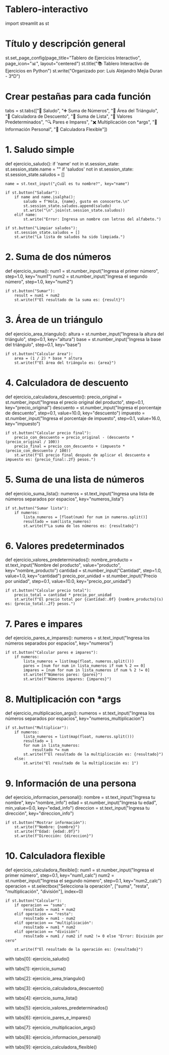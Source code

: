 # Tablero-interactivo

import streamlit as st

# Título y descripción general
st.set_page_config(page_title="Tablero de Ejercicios Interactivo", page_icon="📊", layout="centered")
st.title("📚 Tablero Interactivo de Ejercicios en Python")
st.write("Organizado por: Luis Alejandro Mejia Duran - 3°D")

# Crear pestañas para cada función
tabs = st.tabs(["👋 Saludo", "➕ Suma de Números", "📐 Área del Triángulo", "💸 Calculadora de Descuento", 
                "🔢 Suma de Lista", "🛒 Valores Predeterminados", "🔍 Pares e Impares", 
                "✖️ Multiplicación con *args", "📝 Información Personal", "🧮 Calculadora Flexible"])

# 1. Saludo simple
def ejercicio_saludo():
    if 'name' not in st.session_state:
        st.session_state.name = ""
    if 'saludos' not in st.session_state:
        st.session_state.saludos = []

    name = st.text_input("¿Cuál es tu nombre?", key="name")

    if st.button("Saludar"):
        if name and name.isalpha():
            saludo = f"Hola, {name}, gusto en conocerte.\n"
            st.session_state.saludos.append(saludo)
            st.write("\n".join(st.session_state.saludos))
        elif name:
            st.write("Error: Ingresa un nombre con letras del alfabeto.")

    if st.button("Limpiar saludos"):
        st.session_state.saludos = []
        st.write("La lista de saludos ha sido limpiada.")

# 2. Suma de dos números
def ejercicio_suma():
    num1 = st.number_input("Ingresa el primer número", step=1.0, key="num1")
    num2 = st.number_input("Ingresa el segundo número", step=1.0, key="num2")
    
    if st.button("Sumar"):  
        result = num1 + num2
        st.write(f"El resultado de la suma es: {result}")

# 3. Área de un triángulo
def ejercicio_area_triangulo():
    altura = st.number_input("Ingresa la altura del triángulo", step=0.1, key="altura")
    base = st.number_input("Ingresa la base del triángulo", step=0.1, key="base")
    
    if st.button("Calcular área"): 
        area = (1 / 2) * base * altura
        st.write(f"El área del triángulo es: {area}")

# 4. Calculadora de descuento
def ejercicio_calculadora_descuento():
    precio_original = st.number_input("Ingresa el precio original del producto", step=0.1, key="precio_original")
    descuento = st.number_input("Ingresa el porcentaje de descuento", step=0.1, value=10.0, key="descuento")
    impuesto = st.number_input("Ingresa el porcentaje de impuesto", step=0.1, value=16.0, key="impuesto")
    
    if st.button("Calcular precio final"): 
        precio_con_descuento = precio_original - (descuento * (precio_original / 100))
        precio_final = precio_con_descuento + (impuesto * (precio_con_descuento / 100))
        st.write(f"El precio final después de aplicar el descuento e impuesto es: {precio_final:.2f} pesos.")

# 5. Suma de una lista de números
def ejercicio_suma_lista():
    numeros = st.text_input("Ingresa una lista de números separados por espacios", key="numeros_lista")
    
    if st.button("Sumar lista"): 
        if numeros:
            lista_numeros = [float(num) for num in numeros.split()]
            resultado = sum(lista_numeros)
            st.write(f"La suma de los números es: {resultado}")

# 6. Valores predeterminados
def ejercicio_valores_predeterminados():
    nombre_producto = st.text_input("Nombre del producto", value="producto", key="nombre_producto")
    cantidad = st.number_input("Cantidad", step=1.0, value=1.0, key="cantidad")
    precio_por_unidad = st.number_input("Precio por unidad", step=0.1, value=10.0, key="precio_por_unidad")

    if st.button("Calcular precio total"): 
        precio_total = cantidad * precio_por_unidad
        st.write(f"El precio total por {cantidad:.0f} {nombre_producto}(s) es: {precio_total:.2f} pesos.")

# 7. Pares e impares
def ejercicio_pares_e_impares():
    numeros = st.text_input("Ingresa los números separados por espacios", key="numeros")
    
    if st.button("Calcular pares e impares"):  
        if numeros:
            lista_numeros = list(map(float, numeros.split()))
            pares = [num for num in lista_numeros if num % 2 == 0]
            impares = [num for num in lista_numeros if num % 2 != 0]
            st.write(f"Números pares: {pares}")
            st.write(f"Números impares: {impares}")

# 8. Multiplicación con *args
def ejercicio_multiplicacion_args():
    numeros = st.text_input("Ingresa los números separados por espacios", key="numeros_multiplicacion")
    
    if st.button("Multiplicar"): 
        if numeros:
            lista_numeros = list(map(float, numeros.split()))
            resultado = 1
            for num in lista_numeros:
                resultado *= num
            st.write(f"El resultado de la multiplicación es: {resultado}")
        else:
            st.write("El resultado de la multiplicación es: 1")

# 9. Información de una persona
def ejercicio_informacion_personal():
    nombre = st.text_input("Ingresa tu nombre", key="nombre_info")
    edad = st.number_input("Ingresa tu edad", min_value=0.0, key="edad_info")
    direccion = st.text_input("Ingresa tu dirección", key="direccion_info")
    
    if st.button("Mostrar información"): 
        st.write(f"Nombre: {nombre}")
        st.write(f"Edad: {edad:.0f}")
        st.write(f"Dirección: {direccion}")

# 10. Calculadora flexible
def ejercicio_calculadora_flexible():
    num1 = st.number_input("Ingresa el primer número", step=0.1, key="num1_calc")
    num2 = st.number_input("Ingresa el segundo número", step=0.1, key="num2_calc")
    operacion = st.selectbox("Selecciona la operación", ["suma", "resta", "multiplicación", "división"], index=0)

    if st.button("Calcular"): 
        if operacion == "suma":
            resultado = num1 + num2
        elif operacion == "resta":
            resultado = num1 - num2
        elif operacion == "multiplicación":
            resultado = num1 * num2
        elif operacion == "división":
            resultado = num1 / num2 if num2 != 0 else "Error: División por cero"
        
        st.write(f"El resultado de la operación es: {resultado}")

with tabs[0]:
    ejercicio_saludo()

with tabs[1]:
    ejercicio_suma()

with tabs[2]:
    ejercicio_area_triangulo()

with tabs[3]:
    ejercicio_calculadora_descuento()

with tabs[4]:
    ejercicio_suma_lista()

with tabs[5]:
    ejercicio_valores_predeterminados()

with tabs[6]:
    ejercicio_pares_e_impares()

with tabs[7]:
    ejercicio_multiplicacion_args()

with tabs[8]:
    ejercicio_informacion_personal()

with tabs[9]:
    ejercicio_calculadora_flexible()
